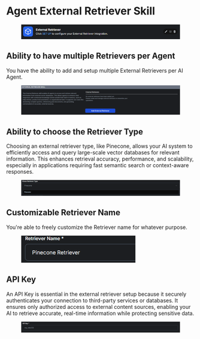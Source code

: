 # Agent External Retriever Skill

<figure><img src="../../.gitbook/assets/image (167).png" alt=""><figcaption></figcaption></figure>

## Ability to have multiple Retrievers per Agent

You have the ability to add and setup multiple External Retrievers per AI Agent.

<figure><img src="../../.gitbook/assets/image (163).png" alt=""><figcaption></figcaption></figure>

## Ability to choose the Retriever Type

Choosing an external retriever type, like Pinecone, allows your AI system to efficiently access and query large-scale vector databases for relevant information. This enhances retrieval accuracy, performance, and scalability, especially in applications requiring fast semantic search or context-aware responses.

<figure><img src="../../.gitbook/assets/image (164).png" alt=""><figcaption></figcaption></figure>

## Customizable Retriever Name

You're able to freely customize the Retriever name for whatever purpose.

<figure><img src="../../.gitbook/assets/image (165).png" alt=""><figcaption></figcaption></figure>

## API Key

An API Key is essential in the external retriever setup because it securely authenticates your connection to third-party services or databases. It ensures only authorized access to external content sources, enabling your AI to retrieve accurate, real-time information while protecting sensitive data.

<figure><img src="../../.gitbook/assets/image (166).png" alt=""><figcaption></figcaption></figure>

